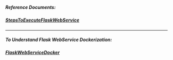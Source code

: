 ##### Reference Documents:
##### [StepsToExecuteFlaskWebService](https://github.com/rahulvaish/ReferenceDocuments/blob/master/MISCELLANEOUS/StepsToExecuteFlaskWebService.docx)

<hr>

##### To Understand Flask WebService Dockerization:
##### [FlaskWebServiceDocker](https://github.com/rahulvaish/Docker-Python/tree/FlaskWebServiceDocker)



